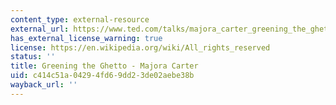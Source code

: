 ```yaml
---
content_type: external-resource
external_url: https://www.ted.com/talks/majora_carter_greening_the_ghetto/transcript?language=en
has_external_license_warning: true
license: https://en.wikipedia.org/wiki/All_rights_reserved
status: ''
title: Greening the Ghetto - Majora Carter
uid: c414c51a-0429-4fd6-9dd2-3de02aebe38b
wayback_url: ''
---
```


